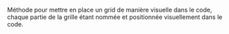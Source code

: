 Méthode pour mettre en place un grid de manière visuelle dans le code, chaque partie de la grille étant nommée et positionnée visuellement dans le code.
